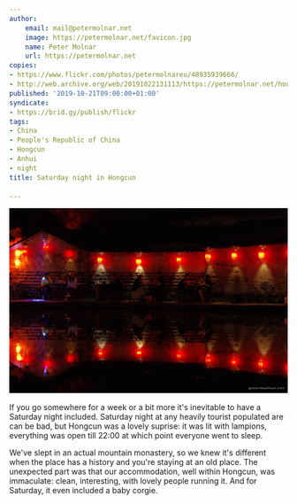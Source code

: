```yaml
---
author:
    email: mail@petermolnar.net
    image: https://petermolnar.net/favicon.jpg
    name: Peter Molnar
    url: https://petermolnar.net
copies:
- https://www.flickr.com/photos/petermolnareu/48935939666/
- http://web.archive.org/web/20191022131113/https://petermolnar.net/hongcun-night/index.html
published: '2019-10-21T09:00:00+01:00'
syndicate:
- https://brid.gy/publish/flickr
tags:
- China
- People's Republic of China
- Hongcun
- Anhui
- night
title: Saturday night in Hongcun

---
```


![](hongcun-night.jpg)

If you go somewhere for a week or a bit more it's inevitable to have a
Saturday night included. Saturday night at any heavily tourist populated
are can be bad, but Hongcun was a lovely suprise: it was lit with
lampions, everything was open till 22:00 at which point everyone went to
sleep.

We've slept in an actual mountain monastery, so we knew it's different
when the place has a history and you're staying at an old place. The
unexpected part was that our accommodation, well within Hongcun, was
immaculate: clean, interesting, with lovely people running it. And for
Saturday, it even included a baby corgie.